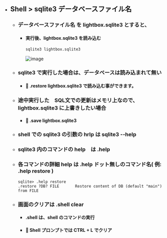 - ## Shell > sqlite3 データベースファイル名

  - ### データベースファイル名 を lightbox.sqlite3 とすると、
    - #### 実行後、lightbox.sqlite3 を読み込む
      ```
      sqlite3 lightbox.sqlite3
      ```
      ![image](https://github.com/winofsql/REPLIT-Java-PHP-js-Python/assets/1501327/f4dbd672-09fe-496f-9490-3f71b6f0a283)


  - ### sqlite3 で実行した場合は、データベースは読み込まれて無い
    - #### 🔴 .restore lightbox.sqlite3 で読み込む事ができます。

  - ### 途中実行した　SQL文での更新はメモリ上なので、lightbox.sqlite3 に上書きしたい場合
    - #### 🔴 .save lightbox.sqlite3

  - ### shell での sqlite3 の引数の hrlp は sqlite3 --help
  - ### sqlite3 内のコマンドの help　は .help
  - ### 各コマンドの詳細 help は .help ドット無しのコマンド名( 例: .help restore )
    ```
    sqlite> .help restore
    .restore ?DB? FILE       Restore content of DB (default "main") from FILE
    ``` 
  - ### 画面のクリアは .shell clear
    - #### .shell は、shell のコマンドの実行
    - #### 🔴 Shell プロンプトでは CTRL + L でクリア
